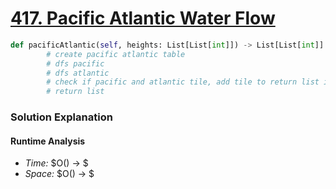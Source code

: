 # [417. Pacific Atlantic Water Flow](https://leetcode.com/problems/pacific-atlantic-water-flow/)

```python
def pacificAtlantic(self, heights: List[List[int]]) -> List[List[int]]:
        # create pacific atlantic table 
        # dfs pacific 
        # dfs atlantic 
        # check if pacific and atlantic tile, add tile to return list if true
        # return list 

```

### Solution Explanation 

#### Runtime Analysis  
- *Time:* $O() -> $
- *Space:* $O() -> $ 